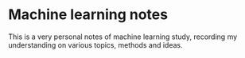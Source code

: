 # Machine learning notes
This is a very personal notes of machine learning study, recording my understanding on various topics, methods and ideas.  
